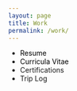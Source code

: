 ```yaml
---
layout: page
title: Work
permalink: /work/
---
```


- <a href="/Mehus%20resume%205.19.25%20%283%29.pdf" target="_blank" rel="noopener" style="color:#000; text-decoration:none;">Resume</a>
- <a href="/cv.pdf" target="_blank" rel="noopener" style="color:#000; text-decoration:none;">Curricula Vitae</a>
- Certifications
- Trip Log
